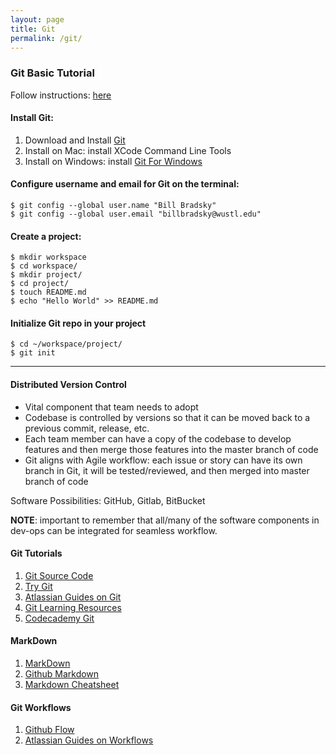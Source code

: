 ```yaml
---
layout: page
title: Git
permalink: /git/
---
```



### Git Basic Tutorial

Follow instructions: [here]((https://help.github.com/articles/set-up-git/))


#### Install Git:

1. Download and Install [Git](https://git-scm.com/downloads)
2. Install on Mac: install XCode Command Line Tools
3. Install on Windows: install [Git For Windows](https://gitforwindows.org/)

#### Configure username and email for Git on the terminal:

    $ git config --global user.name "Bill Bradsky"
    $ git config --global user.email "billbradsky@wustl.edu"

#### Create a project:

    $ mkdir workspace
    $ cd workspace/
    $ mkdir project/
    $ cd project/
    $ touch README.md
    $ echo "Hello World" >> README.md

#### Initialize Git repo in your project

    $ cd ~/workspace/project/
    $ git init


-----

#### Distributed Version Control

- Vital component that team needs to adopt
- Codebase is controlled by versions so that it can be moved back to a previous commit, release, etc.
- Each team member can have a copy of the codebase to develop features and then merge those features into the master branch of code
- Git aligns with Agile workflow: each issue or story can have its own branch in Git, it will be tested/reviewed, and then merged into master branch of code

Software Possibilities: GitHub, Gitlab, BitBucket

__NOTE__: important to remember that all/many of the software components in dev-ops can be integrated for seamless workflow.


#### Git Tutorials

1. [Git Source Code](https://git-scm.com/)
2. [Try Git](https://try.github.io/levels/1/challenges/1)
3. [Atlassian Guides on Git](https://www.atlassian.com/git/tutorials)
4. [Git Learning Resources](https://help.github.com/articles/git-and-github-learning-resources/)
4. [Codecademy Git](https://www.codecademy.com/learn/learn-git)


#### MarkDown

1. [MarkDown](https://guides.github.com/features/mastering-markdown/)
2. [Github Markdown](https://help.github.com/categories/writing-on-github/)
3. [Markdown Cheatsheet](https://github.com/adam-p/markdown-here/wiki/Markdown-Cheatsheet)


#### Git Workflows

1. [Github Flow](https://guides.github.com/introduction/flow/)
2. [Atlassian Guides on Workflows](https://www.atlassian.com/git/tutorials/comparing-workflows)